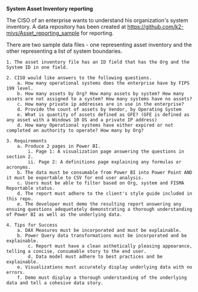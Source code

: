 **System Asset Inventory reporting**

The CISO of an enterprise wants to understand his organization's system inventory.  A data repository has been created at https://github.com/k2-mivs/Asset_reporting_sample for reporting. 

There are two sample data files - one representing asset inventory and the other representing a list of system boundaries.

	1. The asset inventory file has an ID field that has the Org and the System ID in one field. 
 
	2. CISO would like answers to the following questions.
		a. How many operational systems does the enterprise have by FIPS 199 level. 
		b. How many assets by Org? How many assets by system? How many assets are not assigned to a system? How many systems have no assets?
		c. How many private ip addresses are in use in the enterprise?
		d. Provide the count of assets by Vendor, by Operating System 
		e. What is quantity of assets defined as GFE? (GFE is defined as any asset with a Windows 10 OS and a private IP address)
  		d. How many Operational systems have either expired or not completed an authority to operate? How many by Org?
  
	3. Requirements
		a. Produce 2 pages in Power BI. 
			i. Page 1: A visualization page answering the questions in section 2.
			ii. Page 2: A definitions page explaining any formulas or acronyms.
		b. The data must be consumable from Power BI into Power Point AND it must be exportable to CSV for end user analysis.
  		c. Users must be able to filter based on Org, system and FISMA Reportable status. 
		d. The report must adhere to the client's style guide included in this repo.
  		e. The developer must demo the resulting report answering any ensuing questions adequetately demonstrating a thorough understanding of Power BI as well as the underlying data.

	4. Tips for Success
  		a. DAX Measures must be incorporated and must be explainable.
   		b. Power Query data transformations must be incorporated and be explainable.
     		c. Report must have a clean asthetically pleasing appearance, telling a concise, consumable story to the end user.
       		d. Data model must adhere to best practices and be explainable.
	 	e. Visualizations must accurately display underlying data with no errors.
   		f. Demo must display a thorough understanding of the underlying data and tell a cohesive data story.

   

